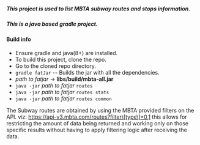 ##### This project is used to list MBTA subway routes and stops information.
##### This is a java based gradle project.

#### Build info

- Ensure gradle and java(8+) are installed.
- To build this project, clone the repo.
- Go to the cloned repo directory.
- `gradle fatJar` -- Builds the jar with all the dependencies.
- *path to fatjar* -> **libs/build/mbta-all.jar**
- `java -jar` *path to fatjar* `routes`
- `java -jar` *path to fatjar* `routes stats`
- `java -jar` *path to fatjar* `routes common`

The Subway routes are obtained by using the MBTA provided filters on the API.
viz: https://api-v3.mbta.com/routes?filter\[type\]=0,1 this allows for restricting the amount
of data being returned and working only on those specific results
without having to apply filtering logic after receiving the data.

  